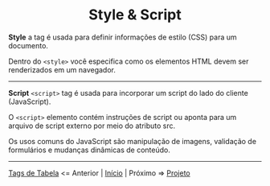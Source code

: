 <h1 align = "center"> Style & Script </h1>

**Style** a tag é usada para definir informações de estilo (CSS) para um documento.

Dentro do `<style>` você especifica como os elementos HTML devem ser renderizados em um navegador.

***

**Script** `<script>` tag é usada para incorporar um script do lado do cliente (JavaScript).

O `<script>` elemento contém instruções de script ou aponta para um arquivo de script externo por meio do atributo src.

Os usos comuns do JavaScript são manipulação de imagens, validação de formulários e mudanças dinâmicas de conteúdo.




----

[Tags de Tabela](contents/11.Tabela.md) <= Anterior | [Início](/README.MD) | Próximo => [Projeto](contents/13.Projeto.md)
